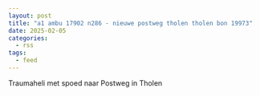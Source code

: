 ```yaml
---
layout: post
title: "a1 ambu 17902 n286 - nieuwe postweg tholen tholen bon 19973"
date: 2025-02-05
categories: 
  - rss
tags: 
  - feed
---
```


Traumaheli met spoed naar Postweg in Tholen

